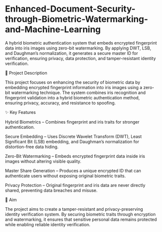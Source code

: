 # Enhanced-Document-Security-through-Biometric-Watermarking-and-Machine-Learning
A hybrid biometric authentication system that embeds encrypted fingerprint data into iris images using zero-bit watermarking. By applying DWT, LSB, and Daughman’s normalization, it generates a secure master ID for verification, ensuring privacy, data protection, and tamper-resistant identity verification.


🔐 Project Description

This project focuses on enhancing the security of biometric data by embedding encrypted fingerprint information into iris images using a zero-bit watermarking technique. The system combines iris recognition and fingerprint validation into a hybrid biometric authentication method, ensuring privacy, accuracy, and resistance to spoofing.

✨ Key Features

Hybrid Biometrics – Combines fingerprint and iris traits for stronger authentication.

Secure Embedding – Uses Discrete Wavelet Transform (DWT), Least Significant Bit (LSB) embedding, and Daughman’s normalization for distortion-free data hiding.

Zero-Bit Watermarking – Embeds encrypted fingerprint data inside iris images without altering visible quality.

Master Share Generation – Produces a unique encrypted ID that can authenticate users without exposing original biometric traits.

Privacy Protection – Original fingerprint and iris data are never directly shared, preventing data breaches and misuse.

🎯 Aim

The project aims to create a tamper-resistant and privacy-preserving identity verification system. By securing biometric traits through encryption and watermarking, it ensures that sensitive personal data remains protected while enabling reliable identity verification.
